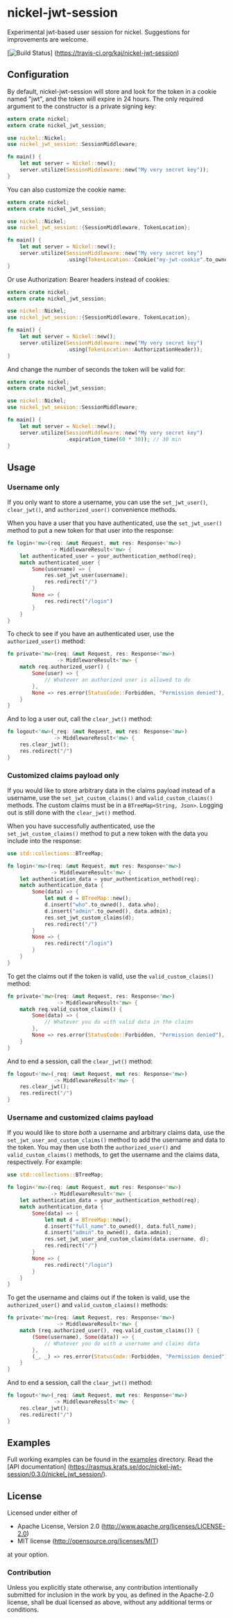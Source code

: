 # nickel-jwt-session

Experimental jwt-based user session for nickel.
Suggestions for improvements are welcome.

[![Build Status](https://travis-ci.org/kaj/nickel-jwt-session.svg?branch=master)]
(https://travis-ci.org/kaj/nickel-jwt-session)

## Configuration

By default, nickel-jwt-session will store and look for the token in a cookie named "jwt", and the token will expire in 24 hours. The only required argument to the constructor is a private signing key:

```rust
extern crate nickel;
extern crate nickel_jwt_session;

use nickel::Nickel;
use nickel_jwt_session::SessionMiddleware;

fn main() {
    let mut server = Nickel::new();
    server.utilize(SessionMiddleware::new("My very secret key"));
}
```

You can also customize the cookie name:

```rust
extern crate nickel;
extern crate nickel_jwt_session;

use nickel::Nickel;
use nickel_jwt_session::{SessionMiddleware, TokenLocation};

fn main() {
    let mut server = Nickel::new();
    server.utilize(SessionMiddleware::new("My very secret key")
                   .using(TokenLocation::Cookie("my-jwt-cookie".to_owned())));
}
```

Or use Authorization: Bearer headers instead of cookies:

```rust
extern crate nickel;
extern crate nickel_jwt_session;

use nickel::Nickel;
use nickel_jwt_session::{SessionMiddleware, TokenLocation};

fn main() {
    let mut server = Nickel::new();
    server.utilize(SessionMiddleware::new("My very secret key")
                   .using(TokenLocation::AuthorizationHeader));
}
```

And change the number of seconds the token will be valid for:

```rust
extern crate nickel;
extern crate nickel_jwt_session;

use nickel::Nickel;
use nickel_jwt_session::SessionMiddleware;

fn main() {
    let mut server = Nickel::new();
    server.utilize(SessionMiddleware::new("My very secret key")
                   .expiration_time(60 * 30)); // 30 min
}
```

## Usage

### Username only

If you only want to store a username, you can use the `set_jwt_user()`, `clear_jwt()`, and `authorized_user()` convenience methods.

When you have a user that you have authenticated, use the `set_jwt_user()` method to put a new token for that user into the response:

```rust
fn login<'mw>(req: &mut Request, mut res: Response<'mw>)
              -> MiddlewareResult<'mw> {
    let authenticated_user = your_authentication_method(req);
    match authenticated_user {
        Some(username) => {
            res.set_jwt_user(username);
            res.redirect("/")
        }
        None => {
            res.redirect("/login")
        }
    }
}
```

To check to see if you have an authenticated user, use the `authorized_user()` method:

```rust
fn private<'mw>(req: &mut Request, res: Response<'mw>)
                -> MiddlewareResult<'mw> {
    match req.authorized_user() {
        Some(user) => {
            // Whatever an authorized user is allowed to do
        },
        None => res.error(StatusCode::Forbidden, "Permission denied"),
    }
}
```

And to log a user out, call the `clear_jwt()` method:

```rust
fn logout<'mw>(_req: &mut Request, mut res: Response<'mw>)
               -> MiddlewareResult<'mw> {
    res.clear_jwt();
    res.redirect("/")
}
```

### Customized claims payload only

If you would like to store arbitrary data in the claims payload instead of a username, use the `set_jwt_custom_claims()` and `valid_custom_claims()` methods. The custom claims must be in a `BTreeMap<String, Json>`. Logging out is still done with the `clear_jwt()` method.

When you have successfully authenticated, use the `set_jwt_custom_claims()` method to put a new token with the data you include into the response:

```rust
use std::collections::BTreeMap;

fn login<'mw>(req: &mut Request, mut res: Response<'mw>)
              -> MiddlewareResult<'mw> {
    let authentication_data = your_authentication_method(req);
    match authentication_data {
        Some(data) => {
            let mut d = BTreeMap::new();
            d.insert("who".to_owned(), data.who);
            d.insert("admin".to_owned(), data.admin);
            res.set_jwt_custom_claims(d);
            res.redirect("/")
        }
        None => {
            res.redirect("/login")
        }
    }
}
```

To get the claims out if the token is valid, use the `valid_custom_claims()` method:

```rust
fn private<'mw>(req: &mut Request, res: Response<'mw>)
                -> MiddlewareResult<'mw> {
    match req.valid_custom_claims() {
        Some(data) => {
            // Whatever you do with valid data in the claims
        },
        None => res.error(StatusCode::Forbidden, "Permission denied"),
    }
}
```

And to end a session, call the `clear_jwt()` method:

```rust
fn logout<'mw>(_req: &mut Request, mut res: Response<'mw>)
               -> MiddlewareResult<'mw> {
    res.clear_jwt();
    res.redirect("/")
}
```

### Username and customized claims payload

If you would like to store *both* a username and arbitrary claims data, use the `set_jwt_user_and_custom_claims()` method to add the username and data to the token. You may then use both the `authorized_user()` and `valid_custom_claims()` methods, to get the username and the claims data, respectively. For example:

```rust
use std::collections::BTreeMap;

fn login<'mw>(req: &mut Request, mut res: Response<'mw>)
              -> MiddlewareResult<'mw> {
    let authentication_data = your_authentication_method(req);
    match authentication_data {
        Some(data) => {
            let mut d = BTreeMap::new();
            d.insert("full_name".to_owned(), data.full_name);
            d.insert("admin".to_owned(), data.admin);
            res.set_jwt_user_and_custom_claims(data.username, d);
            res.redirect("/")
        }
        None => {
            res.redirect("/login")
        }
    }
}
```

To get the username and claims out if the token is valid, use the `authorized_user()` and `valid_custom_claims()` methods:

```rust
fn private<'mw>(req: &mut Request, res: Response<'mw>)
                -> MiddlewareResult<'mw> {
    match (req.authorized_user(), req.valid_custom_claims()) {
        (Some(username), Some(data)) => {
            // Whatever you do with a username and claims data
        },
        (_, _) => res.error(StatusCode::Forbidden, "Permission denied"),
    }
}
```

And to end a session, call the `clear_jwt()` method:

```rust
fn logout<'mw>(_req: &mut Request, mut res: Response<'mw>)
               -> MiddlewareResult<'mw> {
    res.clear_jwt();
    res.redirect("/")
}
```

## Examples

Full working examples can be found in the [examples](examples) directory.
Read the [API documentation]
(https://rasmus.krats.se/doc/nickel-jwt-session/0.3.0/nickel_jwt_session/).

## License

Licensed under either of

 * Apache License, Version 2.0 (http://www.apache.org/licenses/LICENSE-2.0)
 * MIT license (http://opensource.org/licenses/MIT)

at your option.

### Contribution

Unless you explicitly state otherwise, any contribution intentionally
submitted for inclusion in the work by you, as defined in the
Apache-2.0 license, shall be dual licensed as above, without any
additional terms or conditions.

